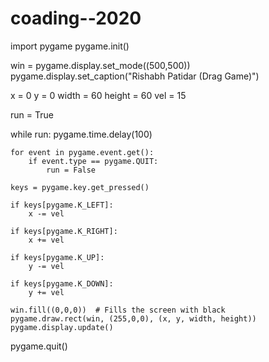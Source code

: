 # coading--2020
import pygame
pygame.init()

win = pygame.display.set_mode((500,500))
pygame.display.set_caption("Rishabh Patidar (Drag Game)")

x = 0
y = 0
width = 60
height = 60
vel = 15

run = True

while run:
    pygame.time.delay(100)

    for event in pygame.event.get():
        if event.type == pygame.QUIT:
            run = False

    keys = pygame.key.get_pressed()
    
    if keys[pygame.K_LEFT]:
        x -= vel

    if keys[pygame.K_RIGHT]:
        x += vel

    if keys[pygame.K_UP]:
        y -= vel

    if keys[pygame.K_DOWN]:
        y += vel
    
    win.fill((0,0,0))  # Fills the screen with black
    pygame.draw.rect(win, (255,0,0), (x, y, width, height))   
    pygame.display.update() 
    
pygame.quit()
